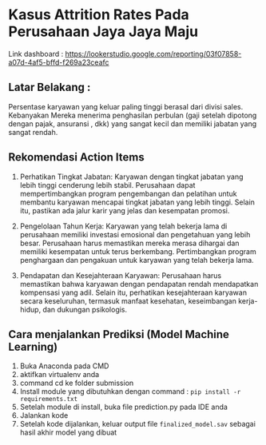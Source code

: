 # Kasus Attrition Rates Pada Perusahaan Jaya Jaya Maju
Link dashboard : https://lookerstudio.google.com/reporting/03f07858-a07d-4af5-bffd-f269a23ceafc

## Latar Belakang : 
Persentase karyawan yang keluar paling tinggi berasal dari divisi sales. Kebanyakan Mereka menerima penghasilan perbulan (gaji setelah dipotong dengan pajak, ansuransi , dkk) yang sangat kecil dan memiliki jabatan yang sangat rendah.

## Rekomendasi Action Items 

1. Perhatikan Tingkat Jabatan: Karyawan dengan tingkat jabatan yang lebih tinggi cenderung lebih stabil. Perusahaan dapat mempertimbangkan program pengembangan dan pelatihan untuk membantu karyawan mencapai tingkat jabatan yang lebih tinggi. Selain itu, pastikan ada jalur karir yang jelas dan kesempatan promosi.

2. Pengelolaan Tahun Kerja: Karyawan yang telah bekerja lama di perusahaan memiliki investasi emosional dan pengetahuan yang lebih besar. Perusahaan harus memastikan mereka merasa dihargai dan memiliki kesempatan untuk terus berkembang. Pertimbangkan program penghargaan dan pengakuan untuk karyawan yang telah bekerja lama.

3. Pendapatan dan Kesejahteraan Karyawan: Perusahaan harus memastikan bahwa karyawan dengan pendapatan rendah mendapatkan kompensasi yang adil. Selain itu, perhatikan kesejahteraan karyawan secara keseluruhan, termasuk manfaat kesehatan, keseimbangan kerja-hidup, dan dukungan psikologis.

## Cara menjalankan Prediksi (Model Machine Learning)
1. Buka Anaconda pada CMD
2. aktifkan virtualenv anda
3. command cd ke folder submission
4. Install module yang dibutuhkan dengan command :
    `pip install -r requirements.txt`
5. Setelah module di install, buka file prediction.py pada IDE anda  
7. Jalankan kode
8. Setelah kode dijalankan, keluar output file `finalized_model.sav` sebagai hasil akhir  model yang dibuat 
